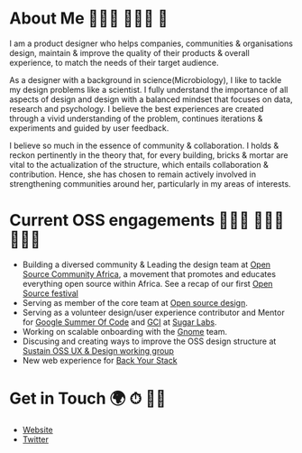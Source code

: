 # About Me 👩🏽‍🔬 👩🏽‍🎨 🥑
I am a product designer who helps companies, communities & organisations design, maintain & improve the quality of their products & overall experience, to match the needs of their target audience.

As a designer with a background in science(Microbiology), I like to tackle my design problems like a scientist. I fully understand the importance of all aspects of design and design with a balanced mindset that focuses on data, research and psychology. I believe the best experiences are created through a vivid understanding of the problem, continues iterations & experiments and guided by user feedback.

I believe so much in the essence of community & collaboration. I holds & reckon pertinently in the theory that, for every building, bricks & mortar are vital to the actualization of the structure, which entails collaboration & contribution. Hence, she has chosen to remain actively involved in strengthening communities around her, particularly in my areas of interests.

# Current OSS engagements 👩🏽‍🎨 👷🏽‍♀️ 👩🏽‍💻
- Building a diversed community & Leading the design team at <a rel="Open Source Community Africa" href="https://twitter.com/oscafrica">Open Source Community Africa</a>, a movement that promotes and educates everything open source within Africa. See a recap of our first <a rel="Open Source Festival" href="https://blog.oscafrica.org/the-chronicles-of-open-source-festival-2020-ck84qc32s04zmzns18q5x8fjp">Open Source festival</a>
- Serving as member of the core team at <a rel="Open Source Design" href="https://opensourcedesign.net/">Open source design</a>. 
- Serving as a volunteer design/user experience contributor and Mentor for <a rel="GSoC" href="https://summerofcode.withgoogle.com">Google Summer Of Code</a> and <a rel="GCI" href="https://codein.withgoogle.com/archive/">GCI</a> at <a rel="Sugar Lab" href="https://github.com/sugarlabs">Sugar Labs</a>.
- Working on scalable onboarding with the <a rel="Gnome" href="https://gitlab.gnome.org/Teams/Engagement/initiatives/scalable-onboarding">Gnome</a> team.
- Discusing and creating ways to improve the OSS design structure at <a rel="Sustain OSS UX & Design working group" href="https://discourse.sustainoss.org/t/design-ux-working-group/348">Sustain OSS UX & Design working group<a/>
- New web experience for <a rel="Back Your Stack" href="http://backyourstack.com/">Back Your Stack<a/>

# Get in Touch 🌍 ⏱ 👍🏽
- <a rel="Website" href="https://peaceojemeh.com/">Website<a/>
- <a rel="Twitter" href="https://twitter.com/Peace_Ojemeh">Twitter<a/>

